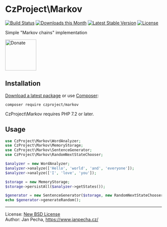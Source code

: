 # CzProject\Markov

[![Build Status](https://github.com/czproject/markov/workflows/Build/badge.svg)](https://github.com/czproject/markov/actions)
[![Downloads this Month](https://img.shields.io/packagist/dm/czproject/markov.svg)](https://packagist.org/packages/czproject/markov)
[![Latest Stable Version](https://poser.pugx.org/czproject/markov/v/stable)](https://github.com/czproject/markov/releases)
[![License](https://img.shields.io/badge/license-New%20BSD-blue.svg)](https://github.com/czproject/markov/blob/master/license.md)

Simple "Markov chains" implementation

<a href="https://www.janpecha.cz/donate/"><img src="https://buymecoffee.intm.org/img/donate-banner.v1.svg" alt="Donate" height="100"></a>


## Installation

[Download a latest package](https://github.com/czproject/markov/releases) or use [Composer](http://getcomposer.org/):

```
composer require czproject/markov
```

CzProject\Markov requires PHP 7.2 or later.


## Usage

``` php
use CzProject\Markov\WordAnalyzer;
use CzProject\Markov\MemoryStorage;
use CzProject\Markov\SentenceGenerator;
use CzProject\Markov\RandomNextStateChooser;

$analyzer = new WordAnalyzer;
$analyzer->analyze(['Hello', 'world', 'and', 'everyone']);
$analyzer->analyze(['I', 'love', 'you']);

$storage = new MemoryStorage;
$storage->persistAll($analyzer->getStates());

$generator = new SentenceGenerator($storage, new RandomNextStateChooser);
echo $generator->generateRandom();
```

------------------------------

License: [New BSD License](license.md)
<br>Author: Jan Pecha, https://www.janpecha.cz/
